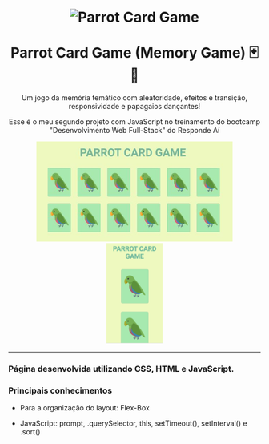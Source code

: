 
<h1 align="center">
<br>
  <img src="https://notion-emojis.s3-us-west-2.amazonaws.com/v0/svg-twitter/1f99c.svg" alt="Parrot Card Game" width="70">
<br>
<br>
Parrot Card Game (Memory Game) 🃏🧠
</h1>

<p align="center">Um jogo da memória temático com aleatoridade, efeitos e transição, responsividade e papagaios dançantes!</p>

<p align="center">
  Esse é o meu segundo projeto com JavaScript no treinamento do bootcamp "Desenvolvimento Web Full-Stack" do Responde Aí
</p>

[//]: # (Add your gifs/images here:)
<div align="center">
  <img src="imgs/desktop.JPG" alt="demo" height="200">
  <img src="imgs/mobile.png" alt="demo" height="200">
</div>

<hr />


[//]: # (Add the features of your project here:)
### Página desenvolvida utilizando CSS, HTML e JavaScript.

### Principais conhecimentos
- Para a organização do layout: Flex-Box

- JavaScript: prompt, .querySelector, this, setTimeout(), setInterval() e .sort()


